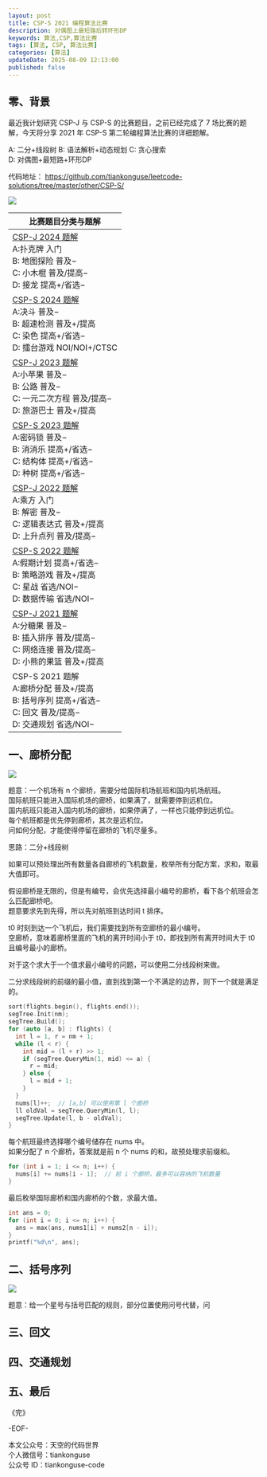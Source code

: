 ```yaml
---
layout: post
title: CSP-S 2021 编程算法比赛
description: 对偶图上最短路后转环形DP            
keywords: 算法,CSP,算法比赛
tags: [算法, CSP, 算法比赛]
categories: [算法]
updateDate: 2025-08-09 12:13:00
published: false
---
```




## 零、背景


最近我计划研究 CSP-J 与 CSP-S 的比赛题目，之前已经完成了 7 场比赛的题解，今天将分享 2021 年 CSP-S 第二轮编程算法比赛的详细题解。  


A: 二分+线段树 
B: 语法解析+动态规划 
C: 贪心搜索  
D: 对偶图+最短路+环形DP    


代码地址： https://github.com/tiankonguse/leetcode-solutions/tree/master/other/CSP-S/  


![](https://res2025.tiankonguse.com/images/2025/08/09/001.png)  


| 比赛题目分类与题解 |
| --- |
| [CSP-J 2024 题解](https://mp.weixin.qq.com/s/-07O9hiNL1e9llPDsaPoWQ) <br> A:扑克牌 入门          <br> B: 地图探险 普及−      <br> C: 小木棍 普及/提高−       <br> D: 接龙 提高+/省选−|
| [CSP-S 2024 题解](https://mp.weixin.qq.com/s/MVvztSH8LW13eP5lc7cHjg) <br> A:决斗 普及−           <br> B: 超速检测 普及+/提高 <br> C: 染色 提高+/省选−        <br> D: 擂台游戏 NOI/NOI+/CTSC |
| [CSP-J 2023 题解](https://mp.weixin.qq.com/s/-RalfMmoFQLGlP9AD5VCAA) <br> A:小苹果 普及−         <br> B: 公路 普及−         <br> C: 一元二次方程 普及/提高−   <br> D: 旅游巴士 普及+/提高 |
| [CSP-S 2023 题解](https://mp.weixin.qq.com/s/BEsjZsgI-RhVGbWyeVgHUw) <br> A:密码锁 普及−         <br> B: 消消乐 提高+/省选−  <br> C: 结构体 提高+/省选−       <br> D: 种树 提高+/省选− |
| [CSP-J 2022 题解](https://mp.weixin.qq.com/s/6_U-twcGKNhwQvhM6z57Dg) <br> A:乘方 入门            <br> B: 解密 普及−         <br> C: 逻辑表达式 普及+/提高    <br> D: 上升点列 普及/提高− |
| [CSP-S 2022 题解](https://mp.weixin.qq.com/s/2_6rHQGCn6DUijg9Bevnyw) <br> A:假期计划 提高+/省选−  <br> B: 策略游戏 普及+/提高  <br> C: 星战 省选/NOI−         <br> D: 数据传输 省选/NOI−	 |
| [CSP-J 2021 题解](https://mp.weixin.qq.com/s/711kAAF8NNefVLC8qNvvBA) <br> A:分糖果 普及−	       <br> B: 插入排序 普及/提高−  <br> C: 网络连接 普及/提高−      <br> D: 小熊的果篮 普及+/提高	 |
| CSP-S 2021 题解                                                      <br> A:廊桥分配 普及+/提高	  <br> B: 括号序列 提高+/省选− <br> C: 回文 普及/提高−          <br> D: 交通规划 省选/NOI−	 |



## 一、廊桥分配  


![](https://res2025.tiankonguse.com/images/2025/08/09/002.png)  


题意：一个机场有 n 个廊桥，需要分给国际机场航班和国内机场航班。  
国际航班只能进入国际机场的廊桥，如果满了，就需要停到远机位。  
国内航班只能进入国内机场的廊桥，如果停满了，一样也只能停到远机位。  
每个航班都是优先停到廊桥，其次是远机位。  
问如何分配，才能使得停留在廊桥的飞机尽量多。  


思路：二分+线段树  


如果可以预处理出所有数量各自廊桥的飞机数量，枚举所有分配方案，求和，取最大值即可。  


假设廊桥是无限的，但是有编号，会优先选择最小编号的廊桥，看下各个航班会怎么匹配廊桥吧。  
题意要求先到先得，所以先对航班到达时间 t 排序。  


t0 时刻到达一个飞机后，我们需要找到所有空廊桥的最小编号。  
空廊桥，意味着廊桥里面的飞机的离开时间小于 t0，即找到所有离开时间大于 t0 且编号最小的廊桥。  


对于这个求大于一个值求最小编号的问题，可以使用二分线段树来做。  


二分求线段树的前缀的最小值，直到找到第一个不满足的边界，则下一个就是满足的。


```cpp
sort(flights.begin(), flights.end());
segTree.Init(nm);
segTree.Build();
for (auto [a, b] : flights) {
  int l = 1, r = nm + 1;
  while (l < r) {
    int mid = (l + r) >> 1;
    if (segTree.QueryMin(1, mid) <= a) {
      r = mid;
    } else {
      l = mid + 1;
    }
  }
  nums[l]++;  // [a,b] 可以使用第 l 个廊桥
  ll oldVal = segTree.QueryMin(l, l);
  segTree.Update(l, b - oldVal);
}
```

每个航班最终选择哪个编号储存在 nums 中。  
如果分配了 n 个廊桥，答案就是前 n 个 nums 的和，故预处理求前缀和。  



```cpp
for (int i = 1; i <= n; i++) {
  nums[i] += nums[i - 1];  // 前 i 个廊桥，最多可以容纳的飞机数量
}
```

最后枚举国际廊桥和国内廊桥的个数，求最大值。  


```cpp
int ans = 0;
for (int i = 0; i <= n; i++) {
  ans = max(ans, nums1[i] + nums2[n - i]);
}
printf("%d\n", ans);
```


## 二、括号序列

![](https://res2025.tiankonguse.com/images/2025/08/09/003.png)  


题意：给一个星号与括号匹配的规则，部分位置使用问号代替，问




## 三、回文


## 四、交通规划


## 五、最后


《完》  


-EOF-  


本文公众号：天空的代码世界  
个人微信号：tiankonguse  
公众号 ID：tiankonguse-code  
